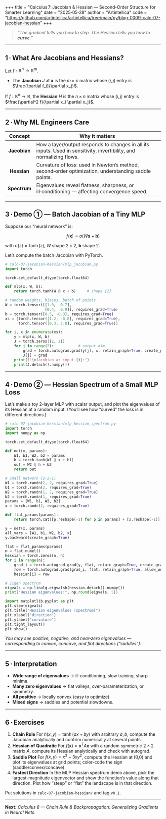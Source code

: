 +++
title = "Calculus 7: Jacobian & Hessian — Second-Order Structure for Smarter Learning"
date  = "2025‑05‑28"
author = "Artintellica"
code = "https://github.com/artintellica/artintellica/tree/main/py/blog-0009-calc-07-jacobian-hessian"
+++

> _“The gradient tells you how to step. The Hessian tells you how to
> **curve**.”_

---

## 1 · What Are Jacobians and Hessians?

Let $f : \mathbb{R}^n \to \mathbb{R}^m$.

- The **Jacobian** $J$ at $\mathbf{x}$ is the $m \times n$ matrix whose $(i, j)$
  entry is $\frac{\partial f_i}{\partial x_j}$.

If $f : \mathbb{R}^n \to \mathbb{R}$, the **Hessian** $H$ is the $n \times n$
matrix whose $(i, j)$ entry is $\frac{\partial^2 f}{\partial x_i \partial x_j}$.

---

## 2 · Why ML Engineers Care

|   Concept    | Why it matters                                                                                                       |
| :----------: | -------------------------------------------------------------------------------------------------------------------- |
| **Jacobian** | How a layer/output responds to changes in all its inputs. Used in sensitivity, invertibility, and normalizing flows. |
| **Hessian**  | Curvature of loss: used in Newton’s method, second‑order optimization, understanding saddle points.                  |
| **Spectrum** | Eigenvalues reveal flatness, sharpness, or ill‑conditioning — affecting convergence speed.                           |

---

## 3 · Demo ① — Batch Jacobian of a Tiny MLP

Suppose our “neural network” is:

$$
f(\mathbf{x}) = \sigma(W\mathbf{x} + \mathbf{b})
$$

with $\sigma(z) = \tanh(z)$, $W$ shape $2 \times 2$, $\mathbf{b}$ shape $2$.

Let’s compute the batch Jacobian with PyTorch.

```python
# calc-07-jacobian-hessian/mlp_jacobian.py
import torch

torch.set_default_dtype(torch.float64)

def mlp(x, W, b):
    return torch.tanh(W @ x + b)     # shape [2]

# random weights, biases, batch of points
W = torch.tensor([[1.0, -0.7],
                  [0.4,  0.9]], requires_grad=True)
b = torch.tensor([0.5, -0.3], requires_grad=True)
xs = [torch.tensor([1.2, -0.8], requires_grad=True),
      torch.tensor([0.3, 2.0], requires_grad=True)]

for i, x in enumerate(xs):
    y = mlp(x, W, b)
    J = torch.zeros((2, 2))
    for j in range(2):           # output dim
        grad = torch.autograd.grad(y[j], x, retain_graph=True, create_graph=True)[0]
        J[j] = grad
    print(f"\nJacobian at input {i}:")
    print(J.detach().numpy())
```

---

## 4 · Demo ② — Hessian Spectrum of a Small MLP Loss

Let’s make a toy 2-layer MLP with scalar output, and plot the eigenvalues of its
Hessian at a random input. (You’ll see how “curved” the loss is in different
directions.)

```python
# calc-07-jacobian-hessian/mlp_hessian_spectrum.py
import torch
import numpy as np

torch.set_default_dtype(torch.float64)

def net(x, params):
    W1, b1, W2, b2 = params
    h = torch.tanh(W1 @ x + b1)
    out = W2 @ h + b2
    return out

# Small network (2‑2‑1)
W1 = torch.randn(2, 2, requires_grad=True)
b1 = torch.randn(2, requires_grad=True)
W2 = torch.randn(1, 2, requires_grad=True)
b2 = torch.randn(1, requires_grad=True)
params = [W1, b1, W2, b2]
x = torch.randn(2, requires_grad=True)

def flat_params(params):
    return torch.cat([p.reshape(-1) for p in params] + [x.reshape(-1)])

y = net(x, params)
all_vars = [W1, b1, W2, b2, x]
y.backward(create_graph=True)

flat = flat_params(params)
n = flat.numel()
hessian = torch.zeros(n, n)
for i in range(n):
    grad_i = torch.autograd.grad(y, flat, retain_graph=True, create_graph=True, allow_unused=True)[0][i]
    row = torch.autograd.grad(grad_i, flat, retain_graph=True, allow_unused=True)[0]
    hessian[i] = row

# Eigen spectrum
eigvals = np.linalg.eigvalsh(hessian.detach().numpy())
print("Hessian eigenvalues:", np.round(eigvals, 5))

import matplotlib.pyplot as plt
plt.stem(eigvals)
plt.title("Hessian eigenvalues (spectrum)")
plt.xlabel("direction")
plt.ylabel("curvature")
plt.tight_layout()
plt.show()
```

_You may see positive, negative, and near‑zero eigenvalues — corresponding to
convex, concave, and flat directions (“saddles”)._

---

## 5 · Interpretation

- **Wide range of eigenvalues** → ill‑conditioning, slow training, sharp minima.
- **Many zero eigenvalues** → flat valleys, over‑parameterization, or symmetry.
- **All positive** → locally convex (easy to optimize).
- **Mixed signs** → saddles and potential slowdowns.

---

## 6 · Exercises

1. **Chain Rule** For $h(x,y) = \tanh(ax + by)$ with arbitrary $a, b$, compute
   the Jacobian analytically and confirm numerically at several points.
2. **Hessian of Quadratic** For $f(\mathbf{x}) = \mathbf{x}^T A \mathbf{x}$ with
   a random symmetric $2\times2$ matrix $A$, compute its Hessian analytically
   and check with autograd.
3. **Saddle Plot** For $f(x,y)=x^3-3xy^2$, compute the Hessian at (0,0) and plot
   its eigenvalues at grid points; color-code the sign (saddle/convex/concave).
4. **Fastest Direction** In the MLP Hessian spectrum demo above, pick the
   largest-magnitude eigenvector and show the function’s value along that
   direction. Plot how “steep” or “flat” the landscape is in that direction.

Put solutions in `calc-07-jacobian-hessian/` and tag `v0.1`.

---

**Next:** _Calculus 8 — Chain Rule & Backpropagation: Generalizing Gradients in
Neural Nets._
